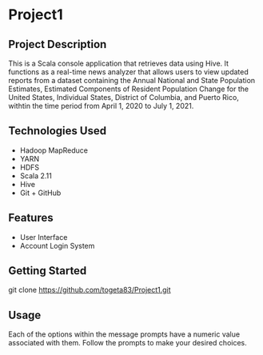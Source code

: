 # Project1
## Project Description
This is a Scala console application that retrieves data using Hive. It functions as a real-time news analyzer that allows users to view updated reports from a dataset containing the Annual National and State Population Estimates, Estimated Components of Resident Population Change for the United States, Individual States, District of Columbia, and Puerto Rico, withtin the time period from April 1, 2020 to July 1, 2021.
## Technologies Used
- Hadoop MapReduce
- YARN
- HDFS
- Scala 2.11
- Hive
- Git + GitHub
## Features
- User Interface
- Account Login System
## Getting Started
git clone https://github.com/togeta83/Project1.git
## Usage
Each of the options within the message prompts have a numeric value associated with them. Follow the prompts to make your desired choices.
